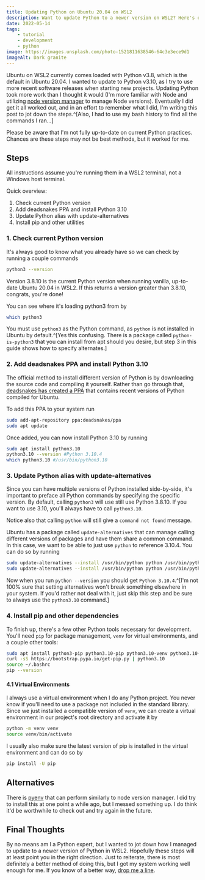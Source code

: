 ```yaml
---
title: Updating Python on Ubuntu 20.04 on WSL2
description: Want to update Python to a newer version on WSL2? Here's one way.
date: 2022-05-14
tags: 
    - tutorial
    - development
    - python
image: https://images.unsplash.com/photo-1521811638546-64c3e3ece9d1
imageAlt: Dark granite
---
```


Ubuntu on WSL2 currently comes loaded with Python v3.8, which is the default in Ubuntu 20.04. I wanted to update to Python v3.10, as I try to use more recent software releases when starting new projects. Updating Python took more work than I thought it would (I'm more familiar with Node and utilizing [node version manager](https://github.com/nvm-sh/nvm) to manage Node versions). Eventually I did get it all worked out, and in an effort to remember what I did, I'm writing this post to jot down the steps.^[Also, I had to use my bash history to find all the commands I ran...] 

Please be aware that I'm not fully up-to-date on current Python practices. Chances are these steps may not be best methods, but it worked for me.

## Steps

All instructions assume you're running them in a WSL2 terminal, not a Windows host terminal.

Quick overview:
1. Check current Python version
2. Add deadsnakes PPA and install Python 3.10
3. Update Python alias with update-alternatives
4. Install pip and other utilities

### 1. Check current Python version

It's always good to know what you already have so we can check by running a couple commands

```bash
python3 --version
```
Version 3.8.10 is the current Python version when running  vanilla, up-to-date Ubuntu 20.04 in WSL2. If this returns a version greater than 3.8.10, congrats, you're done!

You can see where it's loading python3 from by 

```bash
which python3
```
You must use `python3` as the Python command, as `python` is not installed in Ubuntu by default.^[Yes this confusing. There is a package called `python-is-python3` that you can install from apt should you desire, but step 3 in this guide shows how to specify alternates.]

### 2. Add deadsnakes PPA and install Python 3.10

The official method to install different version of Python is by downloading the source code and compiling it yourself. Rather than go through that, [deadsnakes has created a PPA](https://launchpad.net/~deadsnakes/+archive/ubuntu/ppa) that contains recent versions of Python compiled for Ubuntu. 

To add this PPA to your system run

```bash
sudo add-apt-repository ppa:deadsnakes/ppa
sudo apt update
```
Once added, you can now install Python 3.10 by running

```bash
sudo apt install python3.10
python3.10 --version #Python 3.10.4
which python3.10 #/usr/bin/python3.10
```

### 3. Update Python alias with update-alternatives

Since you can have multiple versions of Python installed side-by-side, it's important to preface all Python commands by specifying the specific version. By default, calling `python3` will use still use Python 3.8.10. If you want to use 3.10, you'll always have to call `python3.10`.

Notice also that calling `python` will still give a `command not found` message.

Ubuntu has a package called `update-alternatives` that can manage calling different versions of packages and have them share a common command. In this case, we want to be able to just use `python` to reference 3.10.4. You can do so by running

```bash
sudo update-alternatives --install /usr/bin/python python /usr/bin/python3.8 1
sudo update-alternatives --install /usr/bin/python python /usr/bin/python3.10 2
```
Now when you run `python --version` you should get `Python 3.10.4`.^[I'm not 100% sure that setting alternatives won't break something elsewhere in your system. If you'd rather not deal with it, just skip this step and be sure to always use the `python3.10` command.]

### 4. Install pip and other dependencies

To finish up, there's a few other Python tools necessary for development. You'll need `pip` for package management, `venv` for virtual environments, and a couple other tools:

```bash
sudo apt install python3-pip python3.10-pip python3.10-venv python3.10-distutils
curl -sS https://bootstrap.pypa.io/get-pip.py | python3.10
source ~/.bashrc
pip --version
```

#### 4.1 Virtual Environments

I always use a virtual environment when I do any Python project. You never know if you'll need to use a package not included in the standard library. Since we just installed a compatible version of `venv`, we can create a virtual environment in our project's root directory and activate it by

```bash
python -m venv venv
source venv/bin/activate
```
I usually also make sure the latest version of pip is installed in the virtual environment and can do so by

```bash
pip install -U pip
```

## Alternatives
There is [pyenv](https://github.com/pyenv/pyenv) that can perform similarly to node version manager. I did try to install this at one point a while ago, but I messed something up. I do think it'd be worthwhile to check out and try again in the future. 

## Final Thoughts
By no means am I a Python expert, but I wanted to jot down how I managed to update to a newer version of Python in WSL2. Hopefully these steps will at least point you in the right direction. Just to reiterate, there is most definitely a better method of doing this, but I got my system working well enough for me. If you know of a better way, [drop me a line](/about).
